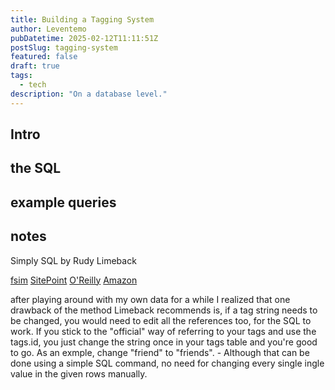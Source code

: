 ```yaml
---
title: Building a Tagging System
author: Leventemo
pubDatetime: 2025-02-12T11:11:51Z
postSlug: tagging-system
featured: false
draft: true
tags:
  - tech
description: "On a database level."
---
```


## Intro

## the SQL

## example queries

## notes

Simply SQL by Rudy Limeback

[fsim](https://fsim.ca/docs/sql.pdf)
[SitePoint](https://www.sitepoint.com/premium/books/simply-sql/read/1/)
[O'Reilly](https://www.oreilly.com/library/view/simply-sql/9780980455250/)
[Amazon](https://www.amazon.com/Simply-SQL-Easy-Learn-Best-Practice/dp/0980455251)

after playing around with my own data for a while I realized that one drawback of the method Limeback recommends is, if a tag string needs to be changed, you would need to edit all the references too, for the SQL to work. If you stick to the "official" way of referring to your tags and use the tags.id, you just change the string once in your tags table and you're good to go. As an exmple, change "friend" to "friends". - Although that can be done using a simple SQL command, no need for changing every single ingle value in the given rows manually.
